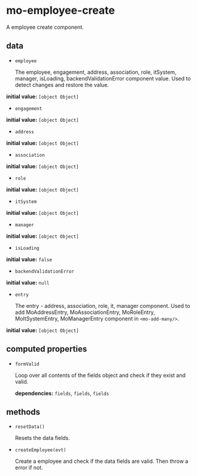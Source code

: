 # mo-employee-create 

A employee create component. 

## data 

- `employee` 

  The employee, engagement, address, association, role, itSystem, manager,
  isLoading, backendValidationError component value.
  Used to detect changes and restore the value. 

**initial value:** `[object Object]` 

- `engagement` 

**initial value:** `[object Object]` 

- `address` 

**initial value:** `[object Object]` 

- `association` 

**initial value:** `[object Object]` 

- `role` 

**initial value:** `[object Object]` 

- `itSystem` 

**initial value:** `[object Object]` 

- `manager` 

**initial value:** `[object Object]` 

- `isLoading` 

**initial value:** `false` 

- `backendValidationError` 

**initial value:** `null` 

- `entry` 

  The entry - address, association, role, it, manager component.
  Used to add MoAddressEntry, MoAssociationEntry, MoRoleEntry,
  MoItSystemEntry, MoManagerEntry component in `<mo-add-many/>`. 

**initial value:** `[object Object]` 

## computed properties 

- `formValid` 

  Loop over all contents of the fields object and check if they exist and valid. 

   **dependencies:** `fields`, `fields`, `fields` 


## methods 

- `resetData()` 

  Resets the data fields. 

- `createEmployee(evt)` 

  Create a employee and check if the data fields are valid.
  Then throw a error if not. 

